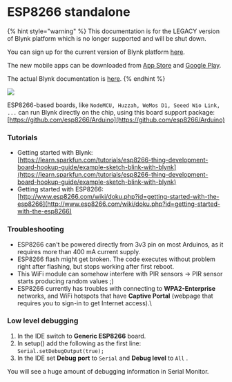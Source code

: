# ESP8266 standalone

{% hint style="warning" %}
This documentation is for the LEGACY version of Blynk platform which is no longer supported and will be shut down.&#x20;

You can sign up for the current version of Blynk platform [here](http://blynk.cloud/register).

The new mobile apps can be downloaded from [App Store](https://apps.apple.com/us/app/blynk-iot/id1559317868) and [Google Play](https://play.google.com/store/apps/details?id=cloud.blynk\&hl=en\&gl=US).

The actual Blynk documentation is [here](https://docs.blynk.io/).
{% endhint %}

![](https://camo.githubusercontent.com/38e041c5e75007dc2b15300d41d13d364cd6695a/68747470733a2f2f73746174696373332e736565656473747564696f2e636f6d2f696d616765732f313133393930313035253230312e6a7067)

ESP8266-based boards, like `NodeMCU, Huzzah, WeMos D1, Seeed Wio Link, ...` can run Blynk directly on the chip, using this board support package: [https://github.com/esp8266/Arduino](https://github.com/esp8266/Arduino)

### Tutorials <a href="#tutorials" id="tutorials"></a>

* Getting started with Blynk: [https://learn.sparkfun.com/tutorials/esp8266-thing-development-board-hookup-guide/example-sketch-blink-with-blynk](https://learn.sparkfun.com/tutorials/esp8266-thing-development-board-hookup-guide/example-sketch-blink-with-blynk)
* Getting started with ESP8266: [http://www.esp8266.com/wiki/doku.php?id=getting-started-with-the-esp8266](http://www.esp8266.com/wiki/doku.php?id=getting-started-with-the-esp8266)

### Troubleshooting <a href="#troubleshooting" id="troubleshooting"></a>

* ESP8266 can't be powered directly from 3v3 pin on most Arduinos, as it requires more than 400 mA current supply.&#x20;
* ESP8266 flash might get broken. The code executes without problem right after flashing, but stops working after first reboot.
* This WiFi module can somehow interfere with PIR sensors -> PIR sensor starts producing random values ;)
* ESP8266 currently has troubles with connecting to **WPA2-Enterprise** networks, and WiFi hotspots that have **Captive Portal** (webpage that requires you to sign-in to get Internet access).\


### Low level debugging <a href="#low-level-debugging" id="low-level-debugging"></a>

1. In the IDE switch to **Generic ESP8266** board.
2. In setup() add the following as the first line:\
   &#x20;   `Serial.setDebugOutput(true);`
3. In the IDE set **Debug port** to `Serial`  and **Debug level** to `All` .

You will see a huge amount of debugging information in Serial Monitor.
